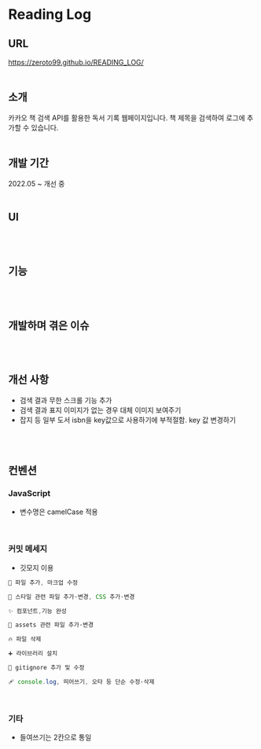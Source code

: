 # Reading Log

## URL

https://zeroto99.github.io/READING_LOG/
<br><br>

## 소개

카카오 책 검색 API를 활용한 독서 기록 웹페이지입니다.
책 제목을 검색하여 로그에 추가할 수 있습니다.
<br><br>

## 개발 기간

2022.05 ~ 개선 중
<br><br>

## UI

<br><br>

## 기능

<br><br>

## 개발하며 겪은 이슈

<br><br>

## 개선 사항

- 검색 결과 무한 스크롤 기능 추가
- 검색 결과 표지 이미지가 없는 경우 대체 이미지 보여주기
- 잡지 등 일부 도서 isbn을 key값으로 사용하기에 부적절함. key 값 변경하기

<br><br>

## 컨벤션

### JavaScript

- 변수명은 camelCase 적용

<br>

### 커밋 메세지

- 깃모지 이용

```javascript
📝 파일 추가, 마크업 수정

💄 스타일 관련 파일 추가·변경, CSS 추가·변경

✨ 컴포넌트,기능 완성

🍱 assets 관련 파일 추가·변경

🔥 파일 삭제

➕ 라이브러리 설치

🙈 gitignore 추가 및 수정

🩹 console.log, 띄어쓰기, 오타 등 단순 수정·삭제

```

<br>

### 기타

- 들여쓰기는 2칸으로 통일
